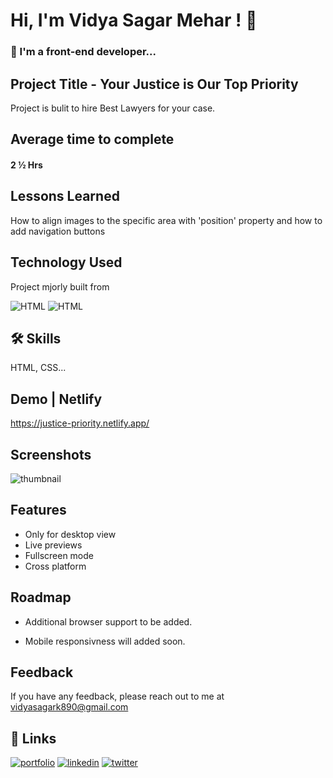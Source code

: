 
# Hi, I'm Vidya Sagar Mehar ! 👋


### 🚀 I'm a front-end developer...



## Project Title - Your Justice is Our Top Priority

Project is bulit to hire Best Lawyers for your case. 

## Average time to complete
#### 2 ½ Hrs


## Lessons Learned

How to align images to the specific area with 'position' property and how to add navigation buttons

## Technology Used

Project mjorly built from

![HTML](https://img.shields.io/badge/First%20tech-Html-brightgreen)
![HTML](https://img.shields.io/badge/SecondTech-CSS-blue)

## 🛠 Skills
HTML, CSS...

## Demo | Netlify
https://justice-priority.netlify.app/


## Screenshots
![thumbnail](https://user-images.githubusercontent.com/92782806/183023637-d46b1b08-6408-43b1-889d-57e74cfb4ea8.png)




## Features

- Only for desktop view
- Live previews
- Fullscreen mode
- Cross platform


## Roadmap

- Additional browser support to be added.

- Mobile responsivness will added soon.

## Feedback

If you have any feedback, please reach out to me at vidyasagark890@gmail.com


## 🔗 Links
[![portfolio](https://img.shields.io/badge/my_portfolio-000?style=for-the-badge&logo=ko-fi&logoColor=white)](https://vidya-sagar-portfolio.netlify.app/)
[![linkedin](https://img.shields.io/badge/linkedin-0A66C2?style=for-the-badge&logo=linkedin&logoColor=white)](https://www.linkedin.com/)
[![twitter](https://img.shields.io/badge/twitter-1DA1F2?style=for-the-badge&logo=twitter&logoColor=white)](https://twitter.com/Cherry_Reyans)

